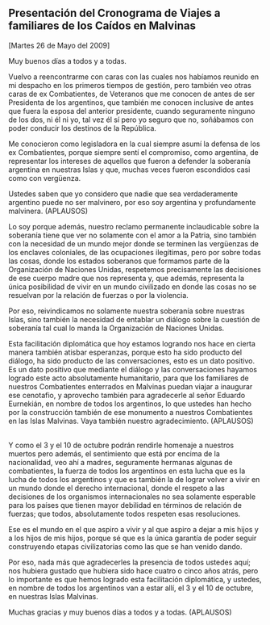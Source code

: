 Presentación del Cronograma de Viajes a familiares de los Caídos en Malvinas
----------------------------------------------------------------------------

[Martes 26 de Mayo del 2009]

Muy buenos días a todos y a todas.

Vuelvo a reencontrarme con caras con las cuales nos habíamos reunido en
mi despacho en los primeros tiempos de gestión, pero también veo otras
caras de ex Combatientes, de Veteranos que me conocen de antes de ser
Presidenta de los argentinos, que también me conocen inclusive de antes
que fuera la esposa del anterior presidente, cuando seguramente ninguno
de los dos, ni él ni yo, tal vez él sí pero yo seguro que no, soñábamos
con poder conducir los destinos de la República.

Me conocieron como legisladora en la cual siempre asumí la defensa de
los ex Combatientes, porque siempre sentí el compromiso, como argentina,
de representar los intereses de aquellos que fueron a defender la
soberanía argentina en nuestras Islas y que, muchas veces fueron
escondidos casi como con vergüenza.

Ustedes saben que yo considero que nadie que sea verdaderamente
argentino puede no ser malvinero, por eso soy argentina y profundamente
malvinera. (APLAUSOS)

Lo soy porque además, nuestro reclamo permanente inclaudicable sobre la
soberanía tiene que ver no solamente con el amor a la Patria, sino
también con la necesidad de un mundo mejor donde se terminen las
vergüenzas de los enclaves coloniales, de las ocupaciones ilegítimas,
pero por sobre todas las cosas, donde los estados soberanos que formamos
parte de la Organización de Naciones Unidas, respetemos precisamente las
decisiones de ese cuerpo madre que nos representa y, que además,
representa la única posibilidad de vivir en un mundo civilizado en donde
las cosas no se resuelvan por la relación de fuerzas o por la violencia.

Por eso, reivindicamos no solamente nuestra soberanía sobre nuestras
Islas, sino también la necesidad de entablar un diálogo sobre la
cuestión de soberanía tal cual lo manda la Organización de Naciones
Unidas.

Esta facilitación diplomática que hoy estamos logrando nos hace en
cierta manera también atisbar esperanzas, porque esto ha sido producto
del diálogo, ha sido producto de las conversaciones, esto es un dato
positivo. Es un dato positivo que mediante el diálogo y las
conversaciones hayamos logrado este acto absolutamente humanitario, para
que los familiares de nuestros Combatientes enterrados en Malvinas
puedan viajar a inaugurar ese cenotafio, y aprovecho también para
agradecerle al señor Eduardo Eurnekián, en nombre de todos los
argentinos, lo que ustedes han hecho por la construcción también de ese
monumento a nuestros Combatientes en las Islas Malvinas. Vaya también
nuestro agradecimiento. (APLAUSOS)

\
 Y como el 3 y el 10 de octubre podrán rendirle homenaje a nuestros
muertos pero además, el sentimiento que está por encima de la
nacionalidad, veo ahí a madres, seguramente hermanas algunas de
combatientes, la fuerza de todos los argentinos en esta lucha que es la
lucha de todos los argentinos y que es también la de lograr volver a
vivir en un mundo donde el derecho internacional, donde el respeto a las
decisiones de los organismos internacionales no sea solamente esperable
para los países que tienen mayor debilidad en términos de relación de
fuerzas; que todos, absolutamente todos respeten esas resoluciones.

Ese es el mundo en el que aspiro a vivir y al que aspiro a dejar a mis
hijos y a los hijos de mis hijos, porque sé que es la única garantía de
poder seguir construyendo etapas civilizatorias como las que se han
venido dando.

Por eso, nada más que agradecerles la presencia de todos ustedes aquí;
nos hubiera gustado que hubiera sido hace cuatro o cinco años atrás,
pero lo importante es que hemos logrado esta facilitación diplomática, y
ustedes, en nombre de todos los argentinos van a estar allí, el 3 y el
10 de octubre, en nuestras Islas Malvinas.

Muchas gracias y muy buenos días a todos y a todas. (APLAUSOS)

 
